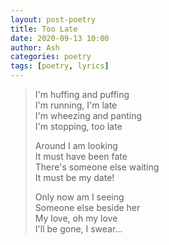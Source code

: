 ```yaml
---
layout: post-poetry
title: Too Late
date: 2020-09-13 10:00
author: Ash
categories: poetry
tags: [poetry, lyrics]
---
```

> I'm huffing and puffing  
I'm running, I'm late  
I'm wheezing and panting  
I'm stopping, too late  
>
> Around I am looking  
It must have been fate  
There's someone else waiting  
It must be my date!
>
>Only now am I seeing  
Someone else beside her  
My love, oh my love  
I'll be gone, I swear...
